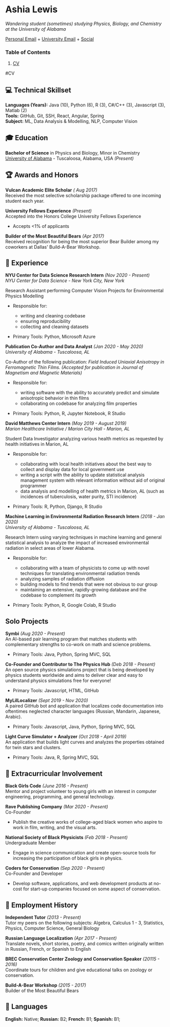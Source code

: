 # Ashia Lewis

_Wandering student (sometimes) studying Physics, Biology, and Chemistry at the University of Alabama_ 

[Personal Email](mailto:pantagruelspendulum@protonmail.com) + [University Email](mailto:atlewis5@crimson.ua.edu.com) + [Social](https://www.goodreads.com/user/show/25702327-ash)

### Table of Contents 

1. [CV](#cv)


#CV 

## 💻 Technical Skillset

**Languages (Years):** Java (10), Python (6), R (3), C#/C++ (3), Javascript (3), Matlab (2) <br>
**Tools:** GitHub, Git, SSH, React, Angular, Spring <br>
**Subject:** ML, Data Analysis & Modelling, NLP, Computer Vision <br>

## 🎓 Education

**Bachelor of Science** in Physics and Biology, Minor in Chemistry <br>
[University of Alabama](https://www.ua.edu/) - Tuscaloosa, Alabama, USA _(Present)_

## 🏆 Awards and Honors

**Vulcan Academic Elite Scholar** _( Aug 2017)_ <br>
Received the most selective scholarship package offered to one incoming student each year.

**University Fellows Experience** _(Present)_ <br>
Accepted into the Honors College University Fellows Experience
- Accepts <1% of applicants

**Builder of the Most Beautiful Bears** _(Apr 2017)_ <br>
Received recognition for being the most superior Bear Builder among my coworkers at Dallas' Build-A-Bear Workshop.


## 📍 Experience

**NYU Center for Data Science Research Intern** _(Nov 2020 - Present)_<br>
_NYU Center for Data Science - New York City, New York_ <br>

Research Assistant performing Computer Vision Projects for Environmental Physics Modelling
- Responsible for:
    - writing and cleaning codebase
    - ensuring reproducibility 
    - collecting and cleaning datasets
    
- Primary Tools: Python, Microsoft Azure

**Publication Co-Author and Data Analyst** _(Jan 2020 - May 2020)_ <br>
_University of Alabama - Tuscaloosa, AL_ <br>

Co-Author of the following publication: _Field Induced Uniaxial Anisotropy in Ferromagnetic Thin Films. (Accepted for publication in Journal of Magnetism and Magnetic Materials)_<br>
- Responsible for:
    - writing software with the ability to accurately predict and simulate anisotropic behavior in thin films
    - collaborating on codebase for analyzing film properties
    
- Primary Tools: Python, R, Jupyter Notebook, R Studio

**David Matthews Center Intern** _(May 2019 - August 2019)_ <br>
_Marion Healthcare Initiative / Marion City Hall - Marion, AL_ <br>

Student Data Investigator analyzing various health metrics as requested by health initiatives in Marion, AL
- Responsible for:
  - collaborating with local health initiatives about the best way to collect and display data for local government use
  - writing a script with the ability to update statistical analysis management system with relevant information without aid of original programmer
  - data analysis and modelling of health metrics in Marion, AL (such as incidences of tuberculosis, water purity, STI incidence)
  
- Primary Tools: R, Python, Django, R Studio

**Machine Learning in Environmental Radiation Research Intern** _(2018 - Jan 2020)_ <br>
_University of Alabama - Tuscaloosa, AL_ <br>

Research Intern using varying techniques in machine learning and general statistical analysis to analyze the impact of increased environmental radiation in select areas of lower Alabama. <br>
- Responsible for:
    - collaborating with a team of physicists to come up with novel techniques for translating environmental radiation trends
    - analyzing samples of radiation diffusion
    - building models to find trends that were not obvious to our group
    - maintaining an extensive, rapidly-growing database and the codebase to complement its growth
    
- Primary Tools: Python, R, Google Colab, R Studio
 

## Solo Projects

**Symbi** _(Aug 2020 - Present)_ <br>
An AI-based pair learning program that matches students with complementary strengths to co-work on math and science problems.<br>

- Primary Tools: Java, Python, Spring MVC, SQL

**Co-Founder and Contributor to The Physics Hub** _(Deb 2018 - Present)_ <br>
An open source physics simulations project that is being developed by physics students worldwide and aims to deliver clear and easy to understand physics simulations free for everyone! <br>

- Primary Tools: Javascript, HTML, GitHub

**MyLilLocalizer** _(Sept 2019 - Nov 2020)_ <br>
A paired GitHub bot and application that localizes code documentation into oftentimes neglected character languages (Russian, Mandarin, Japanese, Arabic). <br>

- Primary Tools: Javascript, Java, Python, Spring MVC, SQL

**Light Curve Simulator + Analyzer** _(Oct 2018 - April 2019)_<br>
An application that builds light curves and analyzes the properties obtained for twin stars and clusters. <br>

- Primary Tools: Java, R, Spring MVC, SQL


## 🧩 Extracurricular Involvement

**Black Girls Code** _(June 2016 - Present)_ <br>
Mentor and project volunteer to young girls with an interest in computer engineering, programming, and general technology.

**Rave Publishing Company** _(Mar 2020 - Present)_ <br>
Co-Founder <br>

- Publish the creative works of college-aged black women who aspire to work in film, writing, and the visual arts.

**National Society of Black Physicists** _(Feb 2018 - Present)_ <br>
Undergraduate Member

- Engage in science communication and create open-source tools for increasing the participation of black girls in physics.

**Coders for Conservation** _(Sep 2020 - Present)_ <br>
Co-Founder and Developer

- Develop software, applications, and web development products at no-cost for start-up companies focused on some aspect of conservation. 


##  💼 Employment History

**Independent Tutor** _(2013 - Present)_ <br>
Tutor my peers on the following subjects: Algebra, Calculus 1 - 3, Statistics, Physics, Computer Science, General Biology

**Russian Language Localization** _(Apr 2017 - Present)_ <br>
Translate novels, short stories, poetry, and comics written originally written in Russian, French, or Spanish to English

**BREC Conservation Center Zoology and Conservation Speaker** _(20115 - 2016)_ <br>
Coordinate tours for children and give educational talks on zoology or conservation.

**Build-A-Bear Workshop** _(2015 - 2017)_ <br>
Builder of the Most Beautiful Bears 

## 💬 Languages

**English:** Native;
**Russian:** B2;
**French:** B1;
**Spanish:** B1;
